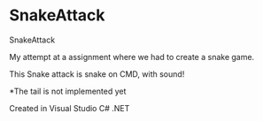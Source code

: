 # SnakeAttack
 SnakeAttack
 
My attempt at a assignment where we had to create a snake game.

This Snake attack is snake on CMD, with sound!

*The tail is not implemented yet

Created in Visual Studio
C# .NET
